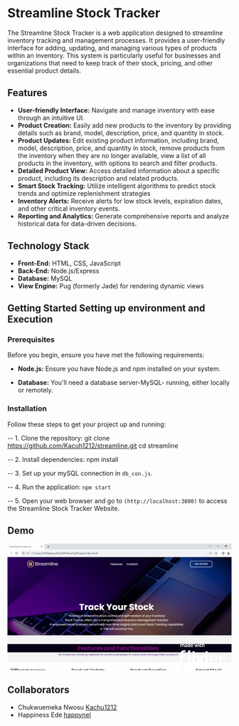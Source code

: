 # Streamline Stock Tracker 

The Streamline Stock Tracker is a web application designed to streamline inventory tracking and management processes. It provides a user-friendly interface for adding, updating, and managing various types of products within an inventory. This system is particularly useful for businesses and organizations that need to keep track of their stock, pricing, and other essential product details.

## Features
- **User-friendly Interface:** Navigate and manage inventory with ease through an intuitive UI.
- **Product Creation:** Easily add new products to the inventory by providing details such as brand, model, description, price, and quantity in stock.
- **Product Updates:** Edit existing product information, including brand, model, description, price, and quantity in stock, remove products from the inventory when they are no longer available, view a list of all products in the inventory, with options to search and filter products.
- **Detailed Product View:** Access detailed information about a specific product, including its description and related products.
- **Smart Stock Tracking:** Utilize intelligent algorithms to predict stock trends and optimize replenishment strategies
- **Inventory Alerts:** Receive alerts for low stock levels, expiration dates, and other critical inventory events.
- **Reporting and Analytics:** Generate comprehensive reports and analyze historical data for data-driven decisions.

## Technology Stack

- **Front-End:** HTML, CSS, JavaScript
- **Back-End:** Node.js/Express
- **Database:** MySQL
- **View Engine:** Pug (formerly Jade) for rendering dynamic views

## Getting Started Setting up environment and Execution
### Prerequisites

Before you begin, ensure you have met the following requirements:

- **Node.js:** Ensure you have Node.js and npm installed on your system.

- **Database:** You'll need a database server-MySQL- running, either locally or remotely.

### Installation

Follow these steps to get your project up and running:

-- 1. Clone the repository:
   git clone https://github.com/Kacuh1212/streamline.git
   cd streamline
   
-- 2. Install dependencies:
  npm install

-- 3. Set up your mySQL connection in `db_con.js`.

-- 4. Run the application: `npm start`

-- 5. Open your web browser and go to `(http://localhost:3000)` to access the Streamline Stock Tracker Website.


## Demo

![Website Preview](/public/images/website_preview.gif)

## Collaborators
- Chukwuemeka Nwosu [Kachu1212](https://github.com/Kachu1212)
- Happiness Ede [happynel](https://github.com/happynel)
